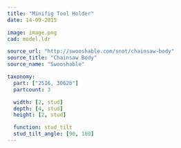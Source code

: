 ```yaml
---
title: "Minifig Tool Holder"
date: 14-09-2015

image: image.png
cad: model.ldr

source_url: "http://swooshable.com/snot/chainsaw-body"
source_title: "Chainsaw Body"
source_name: "Swooshable"

taxonomy:
  part: ["2516, 3062b"]
  partcount: 3

  width: [2, stud]
  depth: [4, stud]
  height: [2, stud]

  function: stud_tilt
  stud_tilt_angle: [90, 180]
---
```

